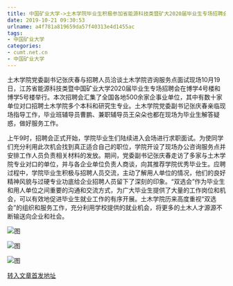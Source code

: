 ```yaml
---
title: 中国矿业大学->土木学院毕业生积极参加省能源科技类暨矿大2020届毕业生专场招聘会 | cumt.net.cn
date: 2019-10-21 09:30:53
urlname: a4f781a819659da57f40313e4d1455ac
tags: 
- 中国矿业大学
categories:
- cumt.net.cn
- 中国矿业大学
---
```

土木学院党委副书记张庆春与招聘人员洽谈土木学院咨询服务点面试现场10月19日，江苏省能源科技类暨中国矿业大学2020届毕业生专场招聘会在博学4号楼和博学5号楼举行。本次招聘会汇集了全国各地500余家企事业单位，其中有数十家单位对口招聘土木学院多个本科和研究生专业。土木学院党委副书记张庆春亲临现场指导工作，毕业班辅导员曹鹏、兼职辅导员王朵朵也都在现场为毕业生解答疑惑，做好服务工作。

上午9时，招聘会正式开始，学院毕业生们陆续进入会场进行求职面试。为使同学们充分利用此次机会找到真正适合自己的职位，学院开设了现场办公咨询服务点并安排工作人员负责相关材料的发放。期间，党委副书记张庆春走访了多家与土木学院专业对口的单位，并与各企业单位负责人商谈，向其推荐学院优秀毕业生。应聘过程中，学院毕业生积极与招聘人员交流，主动了解用人单位的情况，他们的良好精神风貌与过硬专业功底给企业招聘人员留下了深刻的印象。“双选会”作为毕业生和用人单位之间重要的沟通和交流方式，为广大毕业生提供了大量的工作岗位和机会，可以有效地促进毕业生就业工作的有序开展。土木学院历来高度重视“双选会”的组织和服务工作，充分利用学校提供的就业机会，将更多的土木人才源源不断输送向企业和社会。

![图](http://xwzx.cumt.edu.cn/_upload/article/images/21/1f/e7151d1f448fbb9a58b749870fad/bfdef8e9-6d3d-4443-8ce3-6ab74d3760e6.jpg)

![图](http://xwzx.cumt.edu.cn/_upload/article/images/21/1f/e7151d1f448fbb9a58b749870fad/12efd3e1-368d-4ada-8ac4-f1ceffa19511.jpg)

![图](http://xwzx.cumt.edu.cn/_upload/article/images/21/1f/e7151d1f448fbb9a58b749870fad/1bfe5361-9c7a-46a3-93ac-33fc46507ec6.jpg)

[转入文章首发地址](http://xwzx.cumt.edu.cn/54/36/c523a545846/page.htm)
